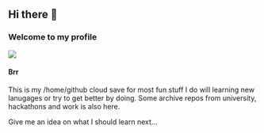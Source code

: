 ## Hi there 👋

### Welcome to my profile 
 
 
<a href="https://github.com/anuraghazra/github-readme-stats">
  <img align="center" src="https://github-readme-stats.vercel.app/api/top-langs/?username=Od1nB&layout=compact&theme=tokyonight" />
</a>
<!--[![General stats](https://github-readme-stats.vercel.app/api?username=Od1nB)](https://github.com/anuraghazra/github-readme-stats)--!>

#### Brr
This is my /home/github cloud save for most fun stuff I do will learning new lanugages or try to get better by doing. Some archive repos from university, hackathons and work is also here. 

Give me an idea on what I should learn next...

<!--
**Od1nB/Od1nB** is a ✨ _special_ ✨ repository because its `README.md` (this file) appears on your GitHub profile.

Here are some ideas to get you started:

- 🔭 I’m currently working on ...
- 🌱 I’m currently learning ...
- 👯 I’m looking to collaborate on ...
- 🤔 I’m looking for help with ...
- 💬 Ask me about ...
- 📫 How to reach me: ...
- 😄 Pronouns: ...
- ⚡ Fun fact: ...
-->
